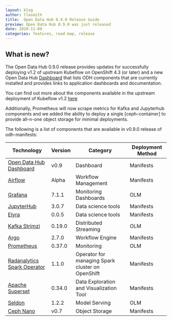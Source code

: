 ```yaml
---
layout: blog
author: llasmith
title:  Open Data Hub 0.9.0 Release Guide
preview: Open Data Hub 0.9.0 was just released
date: 2020-11-09
categories: features, road map, release
---
```


What is new?
------
The Open Data Hub 0.9.0 release provides updates for successfully deploying v1.2 of upstream Kubeflow on OpenShift 4.3 (or later) and a new Open Data Hub [Dashboard](https://github.com/opendatahub-io/odh-dashboard) that lists ODH components that are currently installed and provides links to application dashboards and documentation.

You can find out more about the components available in the upstream deployment of Kubeflow v1.2 [here](https://blog.kubeflow.org/release/official/2020/11/18/kubeflow-1.2-blog-post.html)

Additionally, Prometheus will now scrape metrics for Kafka and Jupyterhub components and we added the ability to deploy a single [ceph-container] to provide all-n-one object storage for minimal deployments.

The following is a list of components that are available in v0.9.0 release of odh-manifests:

| Technology | Version | Category | Deployment Method |
|--|--|--|--|
| [Open Data Hub Dashboard](https://github.com/opendatahub-io/odh-manifests/tree/master/odh-dashboard) | v0.9 | Dashboard | Manifests |
| [Airflow](https://github.com/opendatahub-io/odh-manifests/tree/master/airflow) | Alpha | Workflow Management | Manifests |
| [Grafana](https://github.com/opendatahub-io/odh-manifests/tree/master/grafana) | 7.1.1 | Monitoring Dashboards | OLM |
| [JupyterHub](https://github.com/opendatahub-io/odh-manifests/tree/master/jupyterhub) | 3.0.7  | Data science tools | Manifests |
| [Elyra](https://github.com/elyra-ai) | 0.0.5  | Data science tools | Manifests |
| [Kafka Strimzi](https://github.com/opendatahub-io/odh-manifests/tree/master/kafka) | 0.19.0 | Distributed Streaming | OLM |
| [Argo](https://github.com/opendatahub-io/odh-manifests/tree/master/odhargo) | 2.7.0 | Workflow Engine | Manifests |
| [Prometheus](https://github.com/opendatahub-io/odh-manifests/tree/master/prometheus) | 0.37.0 | Monitoring | OLM |
| [Radanalytics Spark Operator](https://github.com/opendatahub-io/odh-manifests/tree/master/radanalyticsio) | 1.1.0  | Operator for managing Spark cluster on OpenShift | Manifests |
| [Apache Superset](https://github.com/opendatahub-io/odh-manifests/tree/master/superset) | 0.34.0  | Data Exploration and Visualization Tool | Manifests |
| [Seldon](https://github.com/opendatahub-io/odh-manifests/tree/master/odhseldon) | 1.2.2 | Model Serving | OLM |
| [Ceph Nano](https://github.com/ceph/cn-core) | v0.7 | Object Storage | Manifests |

